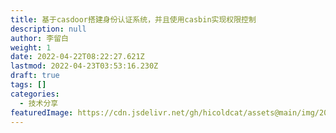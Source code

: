```yaml
---
title: 基于casdoor搭建身份认证系统，并且使用casbin实现权限控制
description: null
author: 李留白
weight: 1
date: 2022-04-22T08:22:27.621Z
lastmod: 2022-04-23T03:53:16.230Z
draft: true
tags: []
categories:
  - 技术分享
featuredImage: https://cdn.jsdelivr.net/gh/hicoldcat/assets@main/img/20220422162801.png
---
```

